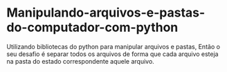# Manipulando-arquivos-e-pastas-do-computador-com-python
Utilizando bibliotecas do python para manipular arquivos e pastas, Então o seu desafio é separar todos os arquivos de forma que cada arquivo esteja na pasta do estado correspondente aquele arquivo.
